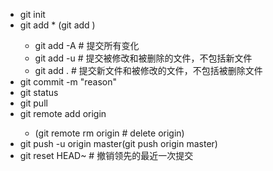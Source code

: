 ﻿
- git init  
- git add * (git add <filename>)  
	- git add -A # 提交所有变化  
	- git add -u # 提交被修改和被删除的文件，不包括新文件  
	- git add . # 提交新文件和被修改的文件，不包括被删除文件  
- git commit -m "reason"    
- git status     
- git pull    
- git remote add origin <repository link>    
	- (git remote rm origin # delete origin)    
- git push -u origin master(git push origin master)    
- git reset HEAD~  # 撤销领先的最近一次提交  





